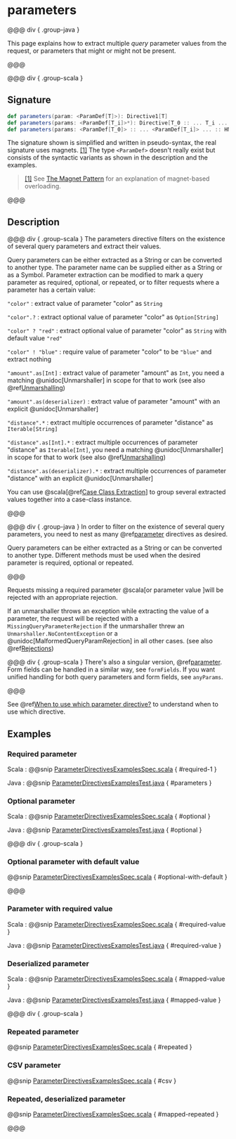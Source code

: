 # parameters

@@@ div { .group-java }

This page explains how to extract multiple *query* parameter values from the request, or parameters that might or might 
not be present.

@@@

@@@ div { .group-scala }
## Signature

```scala
def parameters(param: <ParamDef[T]>): Directive1[T]
def parameters(params: <ParamDef[T_i]>*): Directive[T_0 :: ... T_i ... :: HNil]
def parameters(params: <ParamDef[T_0]> :: ... <ParamDef[T_i]> ... :: HNil): Directive[T_0 :: ... T_i ... :: HNil]
```

The signature shown is simplified and written in pseudo-syntax, the real signature uses magnets. <a id="^1" href="#1">[1]</a> The type
`<ParamDef>` doesn't really exist but consists of the syntactic variants as shown in the description and the examples.

> <a id="1" href="#^1">[1]</a> See [The Magnet Pattern](http://spray.io/blog/2012-12-13-the-magnet-pattern/) for an explanation of magnet-based overloading.

@@@

## Description

@@@ div { .group-scala }
The parameters directive filters on the existence of several query parameters and extract their values.

Query parameters can be either extracted as a String or can be converted to another type. The parameter name
can be supplied either as a String or as a Symbol. Parameter extraction can be modified to mark a query parameter
as required, optional, or repeated, or to filter requests where a parameter has a certain value:

`"color"`
: extract value of parameter "color" as `String`

`"color".?`
: extract optional value of parameter "color" as `Option[String]`

`"color" ? "red"`
: extract optional value of parameter "color" as `String` with default value `"red"`

`"color" ! "blue"`
: require value of parameter "color" to be `"blue"` and extract nothing

`"amount".as[Int]`
: extract value of parameter "amount" as `Int`, you need a matching @unidoc[Unmarshaller] in scope for that to work
(see also @ref[Unmarshalling](../../../common/unmarshalling.md))

`"amount".as(deserializer)`
: extract value of parameter "amount" with an explicit @unidoc[Unmarshaller]

`"distance".*`
: extract multiple occurrences of parameter "distance" as `Iterable[String]`

`"distance".as[Int].*`
: extract multiple occurrences of parameter "distance" as `Iterable[Int]`, you need a matching @unidoc[Unmarshaller] in scope for that to work
(see also @ref[Unmarshalling](../../../common/unmarshalling.md))

`"distance".as(deserializer).*`
: extract multiple occurrences of parameter "distance" with an explicit @unidoc[Unmarshaller]

You can use @scala[@ref[Case Class Extraction](../../case-class-extraction.md)] to group several extracted values together into a case-class
instance.

@@@

@@@ div { .group-java }
In order to filter on the existence of several query parameters, you need to nest as many @ref[parameter](parameter.md) directives as desired.

Query parameters can be either extracted as a String or can be converted to another type. Different methods must be used
when the desired parameter is required, optional or repeated.

@@@

Requests missing a required parameter @scala[or parameter value ]will be rejected with an appropriate rejection. 

If an unmarshaller throws an exception while extracting the value of a parameter, the request will be rejected with a `MissingQueryParameterRejection`
if the unmarshaller threw an `Unmarshaller.NoContentException` or a @unidoc[MalformedQueryParamRejection] in all other cases.
(see also @ref[Rejections](../../../routing-dsl/rejections.md))

@@@ div { .group-scala }
There's also a singular version, @ref[parameter](parameter.md). Form fields can be handled in a similar way, see `formFields`. If
you want unified handling for both query parameters and form fields, see `anyParams`.

@@@

See @ref[When to use which parameter directive?](index.md#which-parameter-directive) to understand when to use which directive.

## Examples

### Required parameter

Scala
:  @@snip [ParameterDirectivesExamplesSpec.scala]($test$/scala/docs/http/scaladsl/server/directives/ParameterDirectivesExamplesSpec.scala) { #required-1 }

Java
:  @@snip [ParameterDirectivesExamplesTest.java]($test$/java/docs/http/javadsl/server/directives/ParameterDirectivesExamplesTest.java) { #parameters }

### Optional parameter

Scala
:   @@snip [ParameterDirectivesExamplesSpec.scala]($test$/scala/docs/http/scaladsl/server/directives/ParameterDirectivesExamplesSpec.scala) { #optional }

Java
:  @@snip [ParameterDirectivesExamplesTest.java]($test$/java/docs/http/javadsl/server/directives/ParameterDirectivesExamplesTest.java) { #optional }
 
@@@ div { .group-scala }
### Optional parameter with default value

@@snip [ParameterDirectivesExamplesSpec.scala]($test$/scala/docs/http/scaladsl/server/directives/ParameterDirectivesExamplesSpec.scala) { #optional-with-default }

@@@

### Parameter with required value

Scala
:   @@snip [ParameterDirectivesExamplesSpec.scala]($test$/scala/docs/http/scaladsl/server/directives/ParameterDirectivesExamplesSpec.scala) { #required-value }

Java
:   @@snip [ParameterDirectivesExamplesTest.java]($test$/java/docs/http/javadsl/server/directives/ParameterDirectivesExamplesTest.java) { #required-value }

### Deserialized parameter

Scala
:   @@snip [ParameterDirectivesExamplesSpec.scala]($test$/scala/docs/http/scaladsl/server/directives/ParameterDirectivesExamplesSpec.scala) { #mapped-value }

Java
:  @@snip [ParameterDirectivesExamplesTest.java]($test$/java/docs/http/javadsl/server/directives/ParameterDirectivesExamplesTest.java) { #mapped-value }

@@@ div { .group-scala }

### Repeated parameter

@@snip [ParameterDirectivesExamplesSpec.scala]($test$/scala/docs/http/scaladsl/server/directives/ParameterDirectivesExamplesSpec.scala) { #repeated }

### CSV parameter

@@snip [ParameterDirectivesExamplesSpec.scala]($test$/scala/docs/http/scaladsl/server/directives/ParameterDirectivesExamplesSpec.scala) { #csv }

### Repeated, deserialized parameter

@@snip [ParameterDirectivesExamplesSpec.scala]($test$/scala/docs/http/scaladsl/server/directives/ParameterDirectivesExamplesSpec.scala) { #mapped-repeated }

@@@